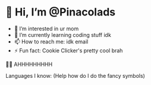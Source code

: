 # 👋 Hi, I’m @Pinacolads

- 👀 I’m interested in ur mom
- 🌱 I’m currently learning coding stuff idk 
- 📫 How to reach me: idk email 
- ⚡ Fun fact: Cookie Clicker's pretty cool brah


🧚‍♀️ AHHHHHHHHH

Languages I know: (Help how do I do the fancy symbols) 
<!---
Pinacolads/Pinacolads is a ✨ special ✨ repository because its `README.md` (this file) appears on your GitHub profile.
You can click the Preview link to take a look at your changes.
--->
